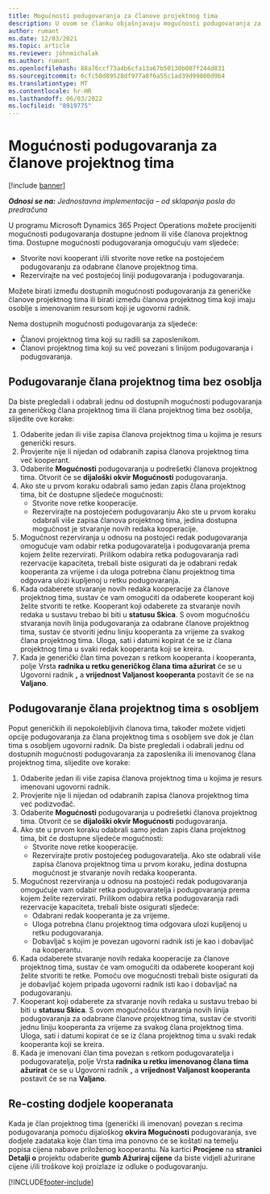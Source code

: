 ```yaml
---
title: Mogućnosti podugovaranja za članove projektnog tima
description: U ovom se članku objašnjavaju mogućnosti podugovaranja za članove projektnog tima u Microsoftu Dynamics 365 Project Operations.
author: rumant
ms.date: 12/03/2021
ms.topic: article
ms.reviewer: johnmichalak
ms.author: rumant
ms.openlocfilehash: 88a76ccf73a4b6cfa13a67b50130b007f244d831
ms.sourcegitcommit: 6cfc50d89528df977a8f6a55c1ad39d99800d9b4
ms.translationtype: MT
ms.contentlocale: hr-HR
ms.lasthandoff: 06/03/2022
ms.locfileid: "8919775"
---
```

# <a name="subcontracting-options-for-project-team-members"></a>Mogućnosti podugovaranja za članove projektnog tima

[!include [banner](../../includes/dataverse-preview.md)]

_**Odnosi se na:** Jednostavna implementacija – od sklapanja posla do predračuna_

U programu Microsoft Dynamics 365 Project Operations možete procijeniti mogućnosti podugovaranja dostupne jednom ili više članova projektnog tima. Dostupne mogućnosti podugovaranja omogućuju vam sljedeće:

- Stvorite novi kooperant i/ili stvorite nove retke na postojećem podugovaranju za odabrane članove projektnog tima. 
- Rezervirajte na već postojećoj liniji podugovaranja i podugovaranja. 

Možete birati između dostupnih mogućnosti podugovaranja za generičke članove projektnog tima ili birati između članova projektnog tima koji imaju osoblje s imenovanim resursom koji je ugovorni radnik. 

Nema dostupnih mogućnosti podugovaranja za sljedeće:

- Članovi projektnog tima koji su radili sa zaposlenikom. 
- Članovi projektnog tima koji su već povezani s linijom podugovaranja i podugovaranja. 

## <a name="subcontracting-an-unstaffed-project-team-member"></a>Podugovaranje člana projektnog tima bez osoblja

Da biste pregledali i odabrali jednu od dostupnih mogućnosti podugovaranja za generičkog člana projektnog tima ili člana projektnog tima bez osoblja, slijedite ove korake:

1. Odaberite jedan ili više zapisa članova projektnog tima u kojima je resurs generički resurs.
2. Provjerite nije li nijedan od odabranih zapisa članova projektnog tima već kooperant. 
3. Odaberite **Mogućnosti** podugovaranja u podrešetki članova projektnog tima. Otvorit će se **dijaloški okvir Mogućnosti** podugovaranja. 
4. Ako ste u prvom koraku odabrali samo jedan zapis člana projektnog tima, bit će dostupne sljedeće mogućnosti:
    - Stvorite nove retke kooperacije. 
    - Rezervirajte na postojećem podugovaranju Ako ste u prvom koraku odabrali više zapisa članova projektnog tima, jedina dostupna mogućnost je stvaranje novih redaka kooperacije.
5. Mogućnost rezerviranja u odnosu na postojeći redak podugovaranja omogućuje vam odabir retka podugovaratelja i podugovaranja prema kojem želite rezervirati. Prilikom odabira retka podugovaranja radi rezervacije kapaciteta, trebali biste osigurati da je odabrani redak kooperanta za vrijeme i da uloga potrebna članu projektnog tima odgovara ulozi kupljenoj u retku podugovaranja.
6. Kada odaberete stvaranje novih redaka kooperacije za članove projektnog tima, sustav će vam omogućiti da odaberete kooperant koji želite stvoriti te retke. Kooperant koji odaberete za stvaranje novih redaka u sustavu trebao bi biti u **statusu Skica**. S ovom mogućnošću stvaranja novih linija podugovaranja za odabrane članove projektnog tima, sustav će stvoriti jednu liniju kooperanta za vrijeme za svakog člana projektnog tima. Uloga, sati i datumi kopirat će se iz člana projektnog tima u svaki redak kooperanta koji se kreira. 
7. Kada je generički član tima povezan s retkom kooperanta i kooperanta, polje Vrsta **radnika u retku generičkog člana tima ažurirat** će se u Ugovorni radnik **,** a **vrijednost Valjanost kooperanta** postavit će se na **Valjano**.

## <a name="subcontracting-a-staffed-project-team-member"></a>Podugovaranje člana projektnog tima s osobljem

Poput generičkih ili nepokolebljivih članova tima, također možete vidjeti opcije podugovaranja za člana projektnog tima s osobljem sve dok je član tima s osobljem ugovorni radnik. Da biste pregledali i odabrali jednu od dostupnih mogućnosti podugovaranja za zaposlenika ili imenovanog člana projektnog tima, slijedite ove korake:

1. Odaberite jedan ili više zapisa članova projektnog tima u kojima je resurs imenovani ugovorni radnik.
2. Provjerite nije li nijedan od odabranih zapisa članova projektnog tima već podizvođač. 
3. Odaberite **Mogućnosti** podugovaranja u podrešetki članova projektnog tima. Otvorit će se **dijaloški okvir Mogućnosti** podugovaranja. 
4. Ako ste u prvom koraku odabrali samo jedan zapis člana projektnog tima, bit će dostupne sljedeće mogućnosti:
      - Stvorite nove retke kooperacije.
      - Rezervirajte protiv postojećeg podugovaratelja.
  Ako ste odabrali više zapisa članova projektnog tima u prvom koraku, jedina dostupna mogućnost je stvaranje novih redaka kooperanta.
5. Mogućnost rezerviranja u odnosu na postojeći redak podugovaranja omogućuje vam odabir retka podugovaratelja i podugovaranja prema kojem želite rezervirati. Prilikom odabira retka podugovaranja radi rezervacije kapaciteta, trebali biste osigurati sljedeće:
      - Odabrani redak kooperanta je za vrijeme. 
      - Uloga potrebna članu projektnog tima odgovara ulozi kupljenoj u retku podugovaranja. 
      - Dobavljač s kojim je povezan ugovorni radnik isti je kao i dobavljač na kooperantu.
6. Kada odaberete stvaranje novih redaka kooperacije za članove projektnog tima, sustav će vam omogućiti da odaberete kooperant koji želite stvoriti te retke. Pomoću ove mogućnosti trebali biste osigurati da je dobavljač kojem pripada ugovorni radnik isti kao i dobavljač na podugovaranju. 
7. Kooperant koji odaberete za stvaranje novih redaka u sustavu trebao bi biti u **statusu Skica**. S ovom mogućnošću stvaranja novih linija podugovaranja za odabrane članove projektnog tima, sustav će stvoriti jednu liniju kooperanta za vrijeme za svakog člana projektnog tima. Uloga, sati i datumi kopirat će se iz člana projektnog tima u svaki redak kooperanta koji se kreira.  
8. Kada je imenovani član tima povezan s retkom podugovaratelja i podugovaratelja, polje Vrsta **radnika u retku imenovanog člana tima ažurirat** će se u Ugovorni radnik **,** a **vrijednost Valjanost kooperanta** postavit će se na **Valjano**.

## <a name="re-costing-subcontractor-assignments"></a>Re-costing dodjele kooperanata

Kada je član projektnog tima (generički ili imenovan) povezan s recima podugovaranja pomoću dijaloškog **okvira Mogućnosti** podugovaranja, sve dodjele zadataka koje član tima ima ponovno će se koštati na temelju popisa cijena nabave priloženog kooperantu. Na kartici **Procjene** na **stranici Detalji o** projektu odaberite **gumb Ažuriraj cijene** da biste vidjeli ažurirane cijene i/ili troškove koji proizlaze iz odluke o podugovaranju.

[!INCLUDE[footer-include](../../includes/footer-banner.md)]
